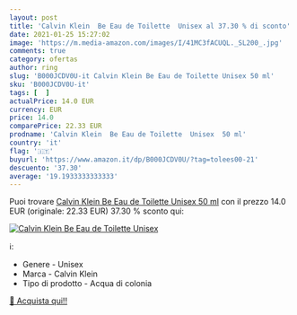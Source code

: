 ```yaml
---
layout: post
title: 'Calvin Klein  Be Eau de Toilette  Unisex al 37.30 % di sconto'
date: 2021-01-25 15:27:02
image: 'https://m.media-amazon.com/images/I/41MC3fACUQL._SL200_.jpg'
comments: true
category: ofertas
author: ring
slug: 'B000JCDV0U-it Calvin Klein Be Eau de Toilette Unisex 50 ml'
sku: 'B000JCDV0U-it'
tags: [  ]
actualPrice: 14.0 EUR
currency: EUR
price: 14.0
comparePrice: 22.33 EUR
prodname: 'Calvin Klein  Be Eau de Toilette  Unisex  50 ml'
country: 'it'
flag: '🇮🇹'
buyurl: 'https://www.amazon.it/dp/B000JCDV0U/?tag=tolees00-21'
descuento: '37.30'
average: '19.1933333333333'
---
```


Puoi trovare [Calvin Klein  Be Eau de Toilette  Unisex  50 ml](https://www.amazon.it/dp/B000JCDV0U/?tag=tolees00-21) con il prezzo 14.0 EUR (originale: 22.33 EUR) 37.30 % sconto qui:

[![Calvin Klein  Be Eau de Toilette  Unisex](https://m.media-amazon.com/images/I/41MC3fACUQL._SL200_.jpg)](https://www.amazon.it/dp/B000JCDV0U/?tag=tolees00-21)

ℹ️:

- Genere - Unisex
- Marca - Calvin Klein
- Tipo di prodotto - Acqua di colonia

[🛒 Acquista qui!!](https://www.amazon.it/dp/B000JCDV0U/?tag=tolees00-21)
